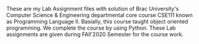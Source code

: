 These are my Lab Assignment files with solution of Brac University's Computer Science & Engineering departmental core course CSE111 known as Programming Language II. Basially, this course taught object oriented programming. We complete the course by using Python. These Lab assignments are given during FAll'2020 Semester for the course work.
